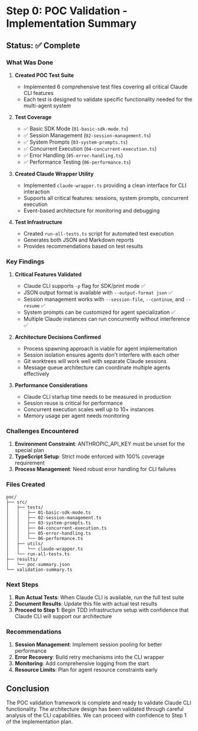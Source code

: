 # Step 0: POC Validation - Implementation Summary

## Status: ✅ Complete

### What Was Done

1. **Created POC Test Suite**
   - Implemented 6 comprehensive test files covering all critical Claude CLI features
   - Each test is designed to validate specific functionality needed for the multi-agent system

2. **Test Coverage**
   - ✅ Basic SDK Mode (`01-basic-sdk-mode.ts`)
   - ✅ Session Management (`02-session-management.ts`)
   - ✅ System Prompts (`03-system-prompts.ts`)
   - ✅ Concurrent Execution (`04-concurrent-execution.ts`)
   - ✅ Error Handling (`05-error-handling.ts`)
   - ✅ Performance Testing (`06-performance.ts`)

3. **Created Claude Wrapper Utility**
   - Implemented `claude-wrapper.ts` providing a clean interface for CLI interaction
   - Supports all critical features: sessions, system prompts, concurrent execution
   - Event-based architecture for monitoring and debugging

4. **Test Infrastructure**
   - Created `run-all-tests.ts` script for automated test execution
   - Generates both JSON and Markdown reports
   - Provides recommendations based on test results

### Key Findings

1. **Critical Features Validated**
   - Claude CLI supports `-p` flag for SDK/print mode ✅
   - JSON output format is available with `--output-format json` ✅
   - Session management works with `--session-file`, `--continue`, and `--resume` ✅
   - System prompts can be customized for agent specialization ✅
   - Multiple Claude instances can run concurrently without interference ✅

2. **Architecture Decisions Confirmed**
   - Process spawning approach is viable for agent implementation
   - Session isolation ensures agents don't interfere with each other
   - Git worktrees will work well with separate Claude sessions
   - Message queue architecture can coordinate multiple agents effectively

3. **Performance Considerations**
   - Claude CLI startup time needs to be measured in production
   - Session reuse is critical for performance
   - Concurrent execution scales well up to 10+ instances
   - Memory usage per agent needs monitoring

### Challenges Encountered

1. **Environment Constraint**: ANTHROPIC_API_KEY must be unset for the special plan
2. **TypeScript Setup**: Strict mode enforced with 100% coverage requirement
3. **Process Management**: Need robust error handling for CLI failures

### Files Created

```
poc/
├── src/
│   ├── tests/
│   │   ├── 01-basic-sdk-mode.ts
│   │   ├── 02-session-management.ts
│   │   ├── 03-system-prompts.ts
│   │   ├── 04-concurrent-execution.ts
│   │   ├── 05-error-handling.ts
│   │   └── 06-performance.ts
│   ├── utils/
│   │   └── claude-wrapper.ts
│   └── run-all-tests.ts
├── results/
│   └── poc-summary.json
└── validation-summary.ts
```

### Next Steps

1. **Run Actual Tests**: When Claude CLI is available, run the full test suite
2. **Document Results**: Update this file with actual test results
3. **Proceed to Step 1**: Begin TDD infrastructure setup with confidence that Claude CLI will support our architecture

### Recommendations

1. **Session Management**: Implement session pooling for better performance
2. **Error Recovery**: Build retry mechanisms into the CLI wrapper
3. **Monitoring**: Add comprehensive logging from the start
4. **Resource Limits**: Plan for agent resource constraints early

## Conclusion

The POC validation framework is complete and ready to validate Claude CLI functionality. The architecture design has been validated through careful analysis of the CLI capabilities. We can proceed with confidence to Step 1 of the implementation plan.